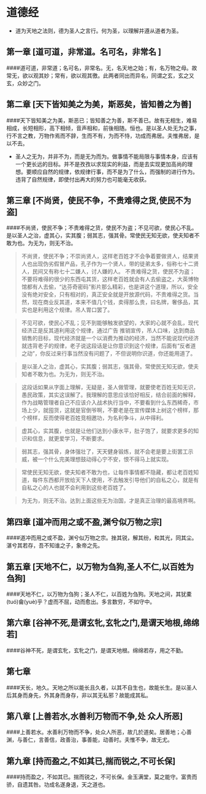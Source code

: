 道德经
========================================

* 道为天地之法则，德为圣人之言行。何为圣，以理解并遵从道者为圣。

第一章  [道可道，非常道。名可名，非常名 ]
-------------------------------------------
####道可道，非常道；名可名，非常名。无，名天地之始；有，名万物之母。故常无，欲以观其妙；常有，欲以观其徼。此两者同出而异名，同谓之玄，玄之又玄，众妙之门。


第二章  [天下皆知美之为美，斯恶矣，皆知善之为善]
--------------------------------------------
####天下皆知美之为美，斯恶已；皆知善之为善，斯不善已。故有无相生，难易相成，长短相形，高下相倾，音声相和，前後相随。恒也。是以圣人处无为之事，行不言之教，万物作焉而不辞，生而不有，为而不恃，功成而弗居。夫惟弗居，是以不去。

* 圣人之无为，并非不为，而是无为而为。做事情不能局限与事情本身，应该有一个更长远的目标。并不是孜孜以求现实的利益，而是去实现更加高尚的理想。要顺应自然的规律，依规律行事，而不是为了什么，而强制的进行作为。违背了自然规律，即使付出再大的努力也可能毫无收获。


第三章  [不尚贤，使民不争，不贵难得之货,使民不为盗]
---------------------------------------------
####不尚贤，使民不争；不贵难得之货，使民不为盗；不见可欲，使民心不乱。是以圣人之治，虚其心，实其腹；弱其志，强其骨。常使民无知无欲，使夫知者不敢为也。为无为，则无不治。
>不尚贤，使民不争；不崇尚贤人，这样老百姓才不会争着要做贤人，结果贤人也出现伪劣假冒产品，孔子作为一个贤人，带的徒弟太多，俗称七十二贤人，民间又有称七十二嫌人，讨人嫌的人。
>不贵难得之货，使民不为盗；不要将难得的很少的东西屯其货，这样老百姓就会有人去偷盗之，大英博物馆都有人去偷，“达芬奇密码”影片那么精彩，也是讲这个道理，所以，安全没有绝对安全，只有相对的，真正安全就是开放源代码，不贵难得之货。当然，现在商业反其道，本来不值几个钱，卖得那么贵，曰名牌，奢侈品，其实也是利用这个规律。吊人胃口罢了。

>不见可欲，使民心不乱；见不到能够触发欲望的，大家的心就不会乱，现代经济正是反其道利用这个规律，通过广告 推销宣传，吊人口味，达到商品销售的目标，现代经济就是一个以消费为推动的经济，当然不能说现代经济就违背老子的规律，老子说这段话是让你意识到这个规律，后面有“反者道之动”，你反过来行事当然没有问题了，不但说明你识道，你还能用道了。

>是以圣人之治，虚其心，实其腹；弱其志，强其骨。常使民无知无欲，使夫知者不敢为也。为无为，则无不治。

>这段话如果从字面上理解，无疑是，圣人做管理，就要使老百姓无知无识，愚民政策，其实这误解了。我理解的意思应该恰好相反，结合前面的解释，作为战略管理者自己不应该介入战术执行当中，不要看到什么东西稀奇，市场上少，就囤货，这就是官倒爷啊，不要老是在宣传媒体上树这个榜样，那个榜样，反而使得老百姓竞相邀功，为名利争斗，从中得利。

>虚其心，实其腹，也就是让他们达到小康水平，肚子饱了，就要求更多的知识和信息，就更爱学习，不断要求。

>弱其志，强其骨，身体强壮了，天天健身锻炼，就不会老是要上街罢工示威，被一个什么完美理想鼓动得心宁不安，恨不得马上就实现。

>常使民无知无欲，使夫知者不敢为也，让每件事情都不隐藏，都让老百姓知道，每件东西都开放给天下人使用，不去触发引导他们的自私之心，就是有自私之心的人也就不会利用到这些老百姓了。

>为无为，则无不治。达到上面这些无为治国，才是真正治理的最高境界啊。

第四章  [道冲而用之或不盈,渊兮似万物之宗]
---------------------------------
####道冲而用之或不盈，渊兮似万物之宗。挫其锐，解其纷，和其光，同其尘。湛兮其若存，吾不知谁之子，象帝之先。



第五章  [天地不仁，以万物为刍狗,圣人不仁,以百姓为刍狗]
------------------------------

####天地不仁，以万物为刍狗；圣人不仁，以百姓为刍狗。天地之间，其犹橐(tuó)龠(yuè)乎？虚而不屈，动而愈出。多言数穷，不如守中。


第六章  [谷神不死,是谓玄牝,玄牝之门,是谓天地根,绵绵若]
----------------------------------

####谷神不死，是谓玄牝，玄牝之门，是谓天地根。绵绵若存，用之不勤。

第七章 
---------------------------------

####天长，地久。天地之所以能长且久者，以其不自生也，故能长生。是以圣人后其身而身先，外其身而身存，非以其无私邪？故能成其私。

第八章  [上善若水,水善利万物而不争,处 众人所恶]
--------------------------------------------

####上善若水。水善利万物而不争，处众人所恶，故几於道矣。居善地；心善渊，与善仁，言善信，政善治，事善能，动善时。夫惟不争，故无尤。

第九章  [持而盈之,不如其已,揣而锐之,不可长保]
----------------------------------------------

####持而盈之，不如其已。揣而锐之，不可长保。金玉满堂，莫之能守。富贵而骄，自遗其咎。功成名遂身退，天之道也。


